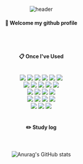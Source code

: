 <div align="center"> 

![header](https://capsule-render.vercel.app/api?type=waving&color=3ea055&height=200&section=header&text=DataScience&fontColor=87CEEB&fontSize=50&animation=fadeIn&fontAlignY=55&desc=%20&descAlignY=62&descAlign=62)
  
####  :wave: Welcome my github profile

  
 <br/>
 <br/>
  
####  :clipboard: Once I've Used 
  
 <br/>
  
<img src="https://img.shields.io/badge/Python-3776AB?style=for-the-badge&logo=VisualStudioCode&logoColor=white">
<img src="https://img.shields.io/badge/PyTorch-EE4C2C?style=for-the-badge&logo=VisualStudioCode&logoColor=white">
<img src="https://img.shields.io/badge/TensorFlow-FF6F00?style=for-the-badge&logo=VisualStudioCode&logoColor=white">
<img src="https://img.shields.io/badge/Keras-D00000?style=for-the-badge&logo=VisualStudioCode&logoColor=white">
<img src="https://img.shields.io/badge/pandas-150458?style=for-the-badge&logo=VisualStudioCode&logoColor=white">
<img src="https://img.shields.io/badge/FastAPI-009688?style=for-the-badge&logo=VisualStudioCode&logoColor=white">
 <br/>
<img src="https://img.shields.io/badge/DBeaver-382923?style=for-the-badge&logo=VisualStudioCode&logoColor=white">
<img src="https://img.shields.io/badge/PostgreSQL-4169E1?style=for-the-badge&logo=VisualStudioCode&logoColor=white">
<img src="https://img.shields.io/badge/MariaDB-003545?style=for-the-badge&logo=VisualStudioCode&logoColor=white">
<img src="https://img.shields.io/badge/Oracle-F80000?style=for-the-badge&logo=Oracle&logoColor=white"> 
<img src="https://img.shields.io/badge/MySQL-4479A1?style=for-the-badge&logo=MySQL&logoColor=white">
 <br/>
<img src="https://img.shields.io/badge/Git-F05032?style=for-the-badge&logo=VisualStudioCode&logoColor=white">
<img src="https://img.shields.io/badge/github-181717?style=for-the-badge&logo=github&logoColor=white">
<img src="https://img.shields.io/badge/PyCharm-000000?style=for-the-badge&logo=VisualStudioCode&logoColor=white">
<img src="https://img.shields.io/badge/VSCode-007ACC?style=for-the-badge&logo=VisualStudioCode&logoColor=white">
 <br/>
<img src="https://img.shields.io/badge/Slack-4A154B?style=for-the-badge&logo=VisualStudioCode&logoColor=white">
<img src="https://img.shields.io/badge/FileZilla-BF0000?style=for-the-badge&logo=VisualStudioCode&logoColor=white">
<img src="https://img.shields.io/badge/Sourcetree-0052CC?style=for-the-badge&logo=VisualStudioCode&logoColor=white">
<img src="https://img.shields.io/badge/VirtualBox-183A61?style=for-the-badge&logo=VisualStudioCode&logoColor=white">
 <br/>
<img src="https://img.shields.io/badge/Linux-FCC624?style=for-the-badge&logo=VisualStudioCode&logoColor=white">
<img src="https://img.shields.io/badge/LinuxServer-DA3B8A?style=for-the-badge&logo=VisualStudioCode&logoColor=white">
<img src="https://img.shields.io/badge/Ubuntu-E95420?style=for-the-badge&logo=VisualStudioCode&logoColor=white">

   <br/>
   <br/>
 
#### :pencil2: Study log
 
  <br/>
  
![Anurag's GitHub stats](https://github-readme-stats.vercel.app/api?username=BOKZA&show_icons=true&theme=shadow_green)
</div>
